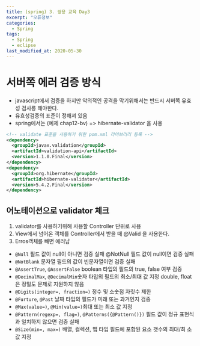```yaml
---
title: (spring) 3. 쌍용 교육 Day3
excerpt: "오류정보"
categories:
  - Spring 
tags:
  - Spring
  - eclipse
last_modified_at: 2020-05-30
---
```

# 서버쪽 에러 검증 방식
- javascript에서 검증을 하지만 악의적인 공격을 막기위해서는 반드시 서버쪽 유효성 검사릉 해야한다.
- 유효성검증의 표준이 정해져 있음 
- spring에서는 (예제 chap12-bv) => hibernate-validator 을 사용
```xml
<!-- validate 표준을 사용하기 위한 pom.xml 라이브러리 등록 -->
<dependency>
  <groupId>javax.validation</groupId>
  <artifactId>validation-api</artifactId>
  <version>1.1.0.Final</version>
</dependency>
<dependency>
  <groupId>org.hibernate</groupId>
  <artifactId>hibernate-validator</artifactId>
  <version>5.4.2.Final</version>
</dependency>
```
## 어노테이션으로 validator 체크
1. validator를 사용하기위해 사용할 Controller 단위로 사용
2. View에서 넘어온 객체를 Controller에서 받을 때 @Valid 을 사용한다. 
2. Erros객체를 빼면 에러남


- `@Null` 필드 값이 null이 아니면 검증 실패 @NotNull 필드 값이 null이면 검증 실패 
- `@NotBlank` 문자열 필드의 값이 빈문자열이면 검증 실패
- `@AssertTrue`, `@AssertFalse` boolean 타입의 필드의 true, false 여부 검증
- `@DecimalMax`, `@DecimalMin`숫자 타입의 필드의 최소/최대 값 지정 double, float은 정밀도 문제로 지원하지 않음 
- `@Digits(integer=, fraction=)` 정수 및 소숫점 자릿수 제한
- `@Furture`, `@Past` 날짜 타입의 필드가 미래 또는 과거인지 검증
- `@Max(value=)`, `@Min(value=)`최대 또는 최소 값 지정
- `@Pattern(regexp=, flag=)`, `@Patterns({@Pattern()})` 필드 값이 정규 표현식과 일치하지 않으면 검증 실패
- `@Size(min=, max=)` 배열, 컬렉션, 맵 타입 필드에 포함된 요소 갯수의 최대/최 소 값 지정